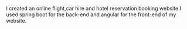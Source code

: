 I created an online flight,car hire and hotel reservation booking website.I used spring boot for the back-end and angular for the front-end of my website. 